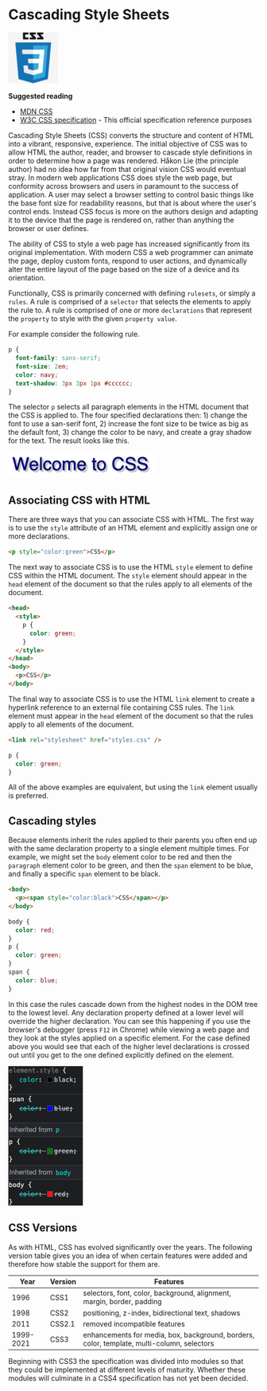 # Cascading Style Sheets

<img src="cssLogo.png" width=100/>

**Suggested reading**

- [MDN CSS](https://developer.mozilla.org/en-US/docs/Web/CSS)
- [W3C CSS specification](https://www.w3.org/Style/CSS/) - This official specification reference purposes

Cascading Style Sheets (CSS) converts the structure and content of HTML into a vibrant, responsive, experience. The initial objective of CSS was to allow HTML the author, reader, and browser to cascade style definitions in order to determine how a page was rendered. Håkon Lie (the principle author) had no idea how far from that original vision CSS would eventual stray. In modern web applications CSS does style the web page, but conformity across browsers and users in paramount to the success of application. A user may select a browser setting to control basic things like the base font size for readability reasons, but that is about where the user's control ends. Instead CSS focus is more on the authors design and adapting it to the device that the page is rendered on, rather than anything the browser or user defines.

The ability of CSS to style a web page has increased significantly from its original implementation. With modern CSS a web programmer can animate the page, deploy custom fonts, respond to user actions, and dynamically alter the entire layout of the page based on the size of a device and its orientation.

Functionally, CSS is primarily concerned with defining `rulesets`, or simply a `rules`. A rule is comprised of a `selector` that selects the elements to apply the rule to. A rule is comprised of one or more `declarations` that represent the `property` to style with the given `property value`.

For example consider the following rule.

```css
p {
  font-family: sans-serif;
  font-size: 2em;
  color: navy;
  text-shadow: 3px 3px 1px #cccccc;
}
```

The selector `p` selects all paragraph elements in the HTML document that the CSS is applied to. The four specified declarations then: 1) change the font to use a san-serif font, 2) increase the font size to be twice as big as the default font, 3) change the color to be navy, and create a gray shadow for the text. The result looks like this.

![CSS simple rule](cssSimpleRule.jpg)

## Associating CSS with HTML

There are three ways that you can associate CSS with HTML. The first way is to use the `style` attribute of an HTML element and explicitly assign one or more declarations.

```html
<p style="color:green">CSS</p>
```

The next way to associate CSS is to use the HTML `style` element to define CSS within the HTML document. The `style` element should appear in the `head` element of the document so that the rules apply to all elements of the document.

```html
<head>
  <style>
    p {
      color: green;
    }
  </style>
</head>
<body>
  <p>CSS</p>
</body>
```

The final way to associate CSS is to use the HTML `link` element to create a hyperlink reference to an external file containing CSS rules. The `link` element must appear in the `head` element of the document so that the rules apply to all elements of the document.

```html
<link rel="stylesheet" href="styles.css" />
```

```css
p {
  color: green;
}
```

All of the above examples are equivalent, but using the `link` element usually is preferred.

## Cascading styles

Because elements inherit the rules applied to their parents you often end up with the same declaration property to a single element multiple times. For example, we might set the `body` element color to be red and then the `paragraph` element color to be green, and then the `span` element to be blue, and finally a specific `span` element to be black.

```html
<body>
  <p><span style="color:black">CSS</span></p>
</body>
```

```css
body {
  color: red;
}
p {
  color: green;
}
span {
  color: blue;
}
```

In this case the rules cascade down from the highest nodes in the DOM tree to the lowest level. Any declaration property defined at a lower level will override the higher declaration. You can see this happening if you use the browser's debugger (press `F12` in Chrome) while viewing a web page and they look at the styles applied on a specific element. For the case defined above you would see that each of the higher level declarations is crossed out until you get to the one defined explicitly defined on the element.

![CSS cascade](cssCascading.jpg)

## CSS Versions

As with HTML, CSS has evolved significantly over the years. The following version table gives you an idea of when certain features were added and therefore how stable the support for them are.

| Year      | Version | Features                                                                                   |
| --------- | ------- | ------------------------------------------------------------------------------------------ |
| 1996      | CSS1    | selectors, font, color, background, alignment, margin, border, padding                     |
| 1998      | CSS2    | positioning, z-index, bidirectional text, shadows                                          |
| 2011      | CSS2.1  | removed incompatible features                                                              |
| 1999-2021 | CSS3    | enhancements for media, box, background, borders, color, template, multi-column, selectors |

Beginning with CSS3 the specification was divided into modules so that they could be implemented at different levels of maturity. Whether these modules will culminate in a CSS4 specification has not yet been decided.
